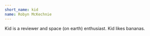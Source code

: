 ```yaml
---
short_name: kid
name: Robyn McKechnie
---
```

Kid is a reviewer and space (on earth) enthusiast. Kid likes bananas.